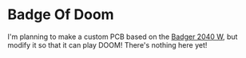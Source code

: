 # Badge Of Doom
I'm planning to make a custom PCB based on the [Badger 2040 W](https://shop.pimoroni.com/products/badger-2040-w), but modify it so that it can play DOOM! There's nothing here yet!
